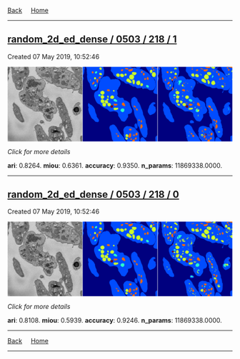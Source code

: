 
[Back](..)&nbsp;&nbsp;&nbsp;&nbsp;&nbsp;[Home](https://leapmanlab.github.io/snapshots)

---

<div class="summary"><a href="1"><h2>random_2d_ed_dense / 0503 / 218 / 1</h2></a><p>Created 07 May 2019, 10:52:46
</p><a href="1"><img src="1/media/summary.png" align="center"></a><p>
<i>Click for more details</i>
</p></div>

**ari**: 0.8264. **miou**: 0.6361. **accuracy**: 0.9350. **n_params**: 11869338.0000. 

---

<div class="summary"><a href="0"><h2>random_2d_ed_dense / 0503 / 218 / 0</h2></a><p>Created 07 May 2019, 10:52:46
</p><a href="0"><img src="0/media/summary.png" align="center"></a><p>
<i>Click for more details</i>
</p></div>

**ari**: 0.8108. **miou**: 0.5939. **accuracy**: 0.9246. **n_params**: 11869338.0000. 

---

[Back](..)&nbsp;&nbsp;&nbsp;&nbsp;&nbsp;[Home](https://leapmanlab.github.io/snapshots)

---